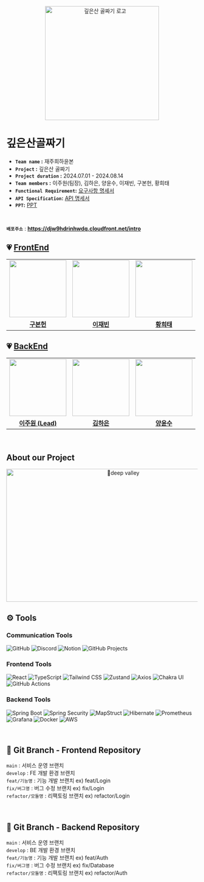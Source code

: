 <p align="center"><img width="300px" alt="깊은산 골짜기 로고" src="https://github.com/user-attachments/assets/055f0016-a309-41a8-951e-44f08f593373"></p>

# 깊은산골짜기

- **`Team name` :** 재주희하윤본
- **`Project` :** 깊은산 골짜기
- **`Project duration` :** 2024.07.01 - 2024.08.14
- **`Team members` :** 이주원(팀장), 김하은, 양윤수, 이재빈, 구본헌, 황희태
- **`Functional Requirement`:**
  [요구사항 명세서](https://sharp-mare-97e.notion.site/59448b02f36a416d8c81715eda0c1aaf)
- **`API Specification`:**
  [API 명세서](https://sharp-mare-97e.notion.site/API-83cb7560fc2d475da4e8edc44860bc7a)
- **`PPT`:** [PPT](https://www.notion.so/your-ppt-link) <br/>

<br/>

**`배포주소`** : **https://djw9hdrinhwdq.cloudfront.net/intro**

## 💗 [FrontEnd](https://github.com/JJHHYB/deepvalley-front)

<table>
 <tr>
    <td align="center"><a href="https://github.com/nnevia"><img src="https://avatars.githubusercontent.com/nowxempty" width="150px" height="150px"></a></td>
   <td align="center"><a href="https://github.com/nowxempty"><img src="https://avatars.githubusercontent.com/nnevia" height="150px" width="150px" width="150px" height="150px"></a></td>
    <td align="center"><a href="https://github.com/hwangheetae"><img src="https://avatars.githubusercontent.com/hwangheetae" width="150px" height="150px"></a></td>
</tr>
  <tr>
    <td align="center"><a href="https://github.com/nnevia"><b>구본헌</b></a></td>
    <td align="center"><a href="https://github.com/nowxempty"><b>이재빈</b></a></td>
    <td align="center"><a href="https://github.com/hwangheetae"><b>황희태</b></a></td>
  </tr>
</table>

## 💗 [BackEnd](https://github.com/JJHHYB/deepvalley-back)

<table>
 <tr>
    <td align="center"><a href="https://github.com/sshinylee"><img src="https://avatars.githubusercontent.com/sshinylee" width="150px" height="150px"></a></td>
    <td align="center"><a href="https://github.com/hanni66"><img src="https://avatars.githubusercontent.com/hanni66" width="150px" height="150px"></a></td>
    <td align="center"><a href="https://github.com/Berygna"><img src="https://avatars.githubusercontent.com/Berygna" width="150px" height="150px"></a></td>
 </tr>
 <tr>
    <td align="center"><a href="https://github.com/sshinylee"><b>이주원 (Lead)</b></a></td>
    <td align="center"><a href="https://github.com/hanni66"><b>김하은</b></a></td>
    <td align="center"><a href="https://github.com/Berygna"><b>양윤수</b></a></td>
 </tr>
</table>

<br/>

## About our Project

<div align="center"> 
  <a href="https://youtu.be/ytGhuJbyHyY">
    <img src="https://github.com/user-attachments/assets/9b614803-3717-4a41-8b57-284f3cc265fe" alt="deep valley" width="600" height="350">
  </a>
</div>


## ⚙️ **Tools**

### Communication Tools

![GitHub](https://img.shields.io/badge/GitHub-%23121011.svg?style=for-the-badge&logo=github&logoColor=white)
![Discord](https://img.shields.io/badge/Discord-%237289DA.svg?style=for-the-badge&logo=discord&logoColor=white)
![Notion](https://img.shields.io/badge/Notion-%23000000.svg?style=for-the-badge&logo=notion&logoColor=white)
![GitHub Projects](https://img.shields.io/badge/GitHub_Projects-%23121011.svg?style=for-the-badge&logo=github&logoColor=white)

### Frontend Tools

![React](https://img.shields.io/badge/React-%2320232a.svg?style=for-the-badge&logo=react&logoColor=%2361DAFB)
![TypeScript](https://img.shields.io/badge/TypeScript-%23007ACC.svg?style=for-the-badge&logo=typescript&logoColor=white)
![Tailwind CSS](https://img.shields.io/badge/Tailwind_CSS-%2338B2AC.svg?style=for-the-badge&logo=tailwind-css&logoColor=white)
![Zustand](https://img.shields.io/badge/Zustand-%23000000.svg?style=for-the-badge&logo=zustand&logoColor=white)
![Axios](https://img.shields.io/badge/Axios-%235A29E4.svg?style=for-the-badge&logo=axios&logoColor=white)
![Chakra UI](https://img.shields.io/badge/Chakra_UI-%234ED1C5.svg?style=for-the-badge&logo=chakraui&logoColor=white)
![GitHub Actions](https://img.shields.io/badge/GitHub_Actions-%232671E5.svg?style=for-the-badge&logo=githubactions&logoColor=white)

### Backend Tools

![Spring Boot](https://img.shields.io/badge/Spring_Boot-%236DB33F.svg?style=for-the-badge&logo=springboot&logoColor=white)
![Spring Security](https://img.shields.io/badge/Spring_Security-%236DB33F.svg?style=for-the-badge&logo=springsecurity&logoColor=white)
![MapStruct](https://img.shields.io/badge/MapStruct-%234A90E2.svg?style=for-the-badge&logo=mapstruct&logoColor=white)
![Hibernate](https://img.shields.io/badge/Hibernate-%23645D86.svg?style=for-the-badge&logo=hibernate&logoColor=white)
![Prometheus](https://img.shields.io/badge/Prometheus-%23E6522C.svg?style=for-the-badge&logo=prometheus&logoColor=white)
![Grafana](https://img.shields.io/badge/Grafana-%23F46800.svg?style=for-the-badge&logo=grafana&logoColor=white)
![Docker](https://img.shields.io/badge/Docker-%232496ED.svg?style=for-the-badge&logo=docker&logoColor=white)
![AWS](https://img.shields.io/badge/AWS-%23FF9900.svg?style=for-the-badge&logo=amazonaws&logoColor=white)

<br/>

## 🌲 Git Branch - Frontend Repository

`main` : 서비스 운영 브랜치 </br> `develop` : FE 개발 환경 브랜치 </br>
`feat/기능명` : 기능 개발 브랜치 ex) feat/Login </br> `fix/버그명` : 버그 수정
브랜치 ex) fix/Login </br> `refactor/모듈명` : 리팩토링 브랜치 ex)
refactor/Login </br>

<br/>

## 🌲 Git Branch - Backend Repository

`main` : 서비스 운영 브랜치 </br> `develop` : BE 개발 환경 브랜치 </br>
`feat/기능명` : 기능 개발 브랜치 ex) feat/Auth </br> `fix/버그명` : 버그 수정
브랜치 ex) fix/Database </br> `refactor/모듈명` : 리팩토링 브랜치 ex)
refactor/Auth </br>
